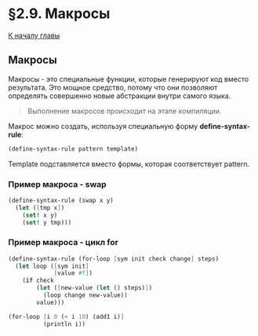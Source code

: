 # §2.9. Макросы

[К началу главы](CHAPTER_2.md)

## Макросы

Макросы - это специальные функции, которые генерируют код вместо результата. Это мощное средство, потому что они позволяют определять совершенно новые абстракции внутри самого языка.

> Выполнение макросов происходит на этапе компиляции.

Макрос можно создать, используя специальную форму **define-syntax-rule**:

```scheme
(define-syntax-rule pattern template)
```

Template подставляется вместо формы, которая соответствует pattern.

### Пример макроса - swap

```scheme
(define-syntax-rule (swap x y)
  (let ([tmp x])
    (set! x y)
    (set! y tmp)))
```

### Пример макроса - цикл for

```scheme
(define-syntax-rule (for-loop [sym init check change] steps)
  (let loop ([sym init]
             [value #f])
    (if check
        (let ([new-value (let () steps)])
          (loop change new-value))
        value)))

(for-loop [i 0 (< i 10) (add1 i)]
          (println i))
```

